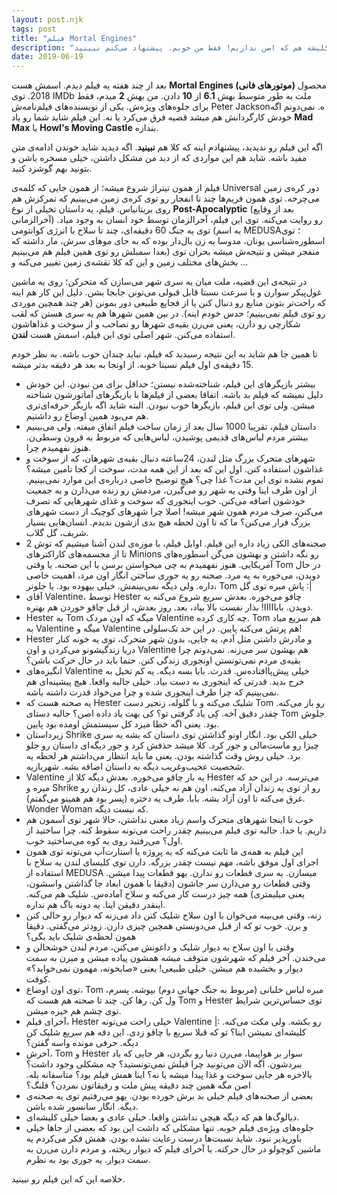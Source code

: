 ```yaml
---
layout: post.njk
tags: post
title: "فیلم Mortal Engines"
description: "یه فیلم آخرالزمانی نسبتا بد. احتمال پیاده کردن همچین ایده‌هایی در آینده خیلی کمه. فیلم‌نامه که کلا رو هواس. بازی‌ها تقریبا بدن. دیالوگ‌ها که ماستن. کلیشه هم که اصن نداریم! فقط من خوبم. پیشنهاد می‌کنم نبینید."
date: 2019-06-19
---
```


بعد از چند هفته یه فیلم دیدم. اسمش هست **Mortal Engines (موتورهای فانی)** محصول 2018. توی IMDb ملت به طور متوسط بهش **6.1** از **10** دادن. من بهش **2** میدم، فقط برای جلوه‌های ویژه‌ش. یکی از نویسنده‌های فیلم‌نامه‌ش Peter Jacksonه. نمی‌دونم اگه خودش کارگردانش هم میشد قضیه فرق می‌کرد یا نه. این فیلم شاید شما رو یاد **Mad Max** یا **Howl's Moving Castle** بندازه.

اگه این فیلم رو ندیدید، پیشنهادم اینه که کلا هم **نبینید**. اگه دیدید شاید خوندن ادامه‌ی متن مفید باشه. شاید هم این مواردی که از دید من مشکل داشتن، خیلی مسخره باشن و بتونید بهم گوشزد کنید.

فیلم از همون تیتراژ شروع میشه؛ از همون جایی که کلمه‌ی Universal دور کره‌ی زمین می‌چرخه. توی همون فریم‌ها چند تا انفجار رو توی کره‌ی زمین می‌بینیم که تمرکزش هم روی بریتانیاس. فیلم، یه داستان تخیلی از نوع **Post-Apocalyptic** (بعد از وقایع آخرالزمانی) رو روایت می‌کنه. توی این فیلم، آخرالزمان توسط خود انسان به وجود میاد. توی یه جنگ 60 دقیقه‌ای، چند تا سلاح با انرژی کوانتومی (به اسم MEDUSA؛ توی اسطوره‌شناسی یونان، مدوسا یه زن بال‌دار بوده که به جای موهای سرش، مار داشته که بعدا سمبلش رو توی همین فیلم هم می‌بینیم) منفجر میشن و نتیجه‌ش میشه بحران توی بخش‌های مختلف زمین و این که کلا نقشه‌ی زمین تغییر می‌کنه و ...

در نتیجه‌ی این قضیه، ملت میان یه سری شهر می‌سازن که متحرکن؛ روی یه ماشین غول‌پیکر سوارن و با سرعت نسبتا قابل قبولی می‌تونن جابجا بشن. دلیل این کار هم اینه که راحت‌تر بتونن منابع رو دنبال کنن یا از فجایع طبیعی دور بمونن (هر چند همچین موردی رو توی فیلم نمی‌بینیم؛ حدس خودم اینه). در بین همین شهرها هم یه سری هستن که لقب شکارچی رو دارن، یعنی می‌رن بقیه‌ی شهرها رو تصاحب و از سوخت و غذاهاشون استفاده می‌کنن. شهر اصلی توی این فیلم، اسمش هست **لندن**.

تا همین جا هم شاید به این نتیجه رسیدید که فیلم، نباید چندان خوب باشه. به نظر خودم 15 دقیقه‌ی اول فیلم نسبتا خوبه. از اونجا به بعد هر دقیقه بدتر میشه.

* بیشتر بازیگرهای این فیلم، شناخته‌شده نیستن؛ حداقل برای من نبودن. این خودش دلیل نمیشه که فیلم بد باشه. اتفاقا بعضی از فیلم‌ها با بازیگرهای آماتورشون شناخته میشن. ولی توی این فیلم، بازیگرها خوب نبودن. البته شاید اگه بازیگر حرفه‌ای‌تری هم می‌بود همین اوضاع رو داشتیم.
* داستان فیلم، تقریبا 1000 سال بعد از زمان ساخت فیلم اتفاق میفته. ولی می‌بینیم بیشتر مردم لباس‌های قدیمی پوشیدن، لباس‌هایی که مربوط به قرون وسطی‌ن. هنوز نفهمیدم چرا.
* شهرهای متحرک بزرگ مثل لندن، 24ساعته دنبال بقیه‌ی شهرهان، که از سوخت و غذاشون استفاده کنن. اول این که بعد از این همه مدت، سوخت از کجا تامین میشه؟ تموم نشده توی این مدت؟ غذا چی؟ هیچ توضیح خاصی درباره‌ی این موارد نمی‌بینیم. از اون طرف اینا وقتی یه شهر رو می‌گیرن، مردمش رو زنده می‌ذارن و به جمعیت خودشون اضافه می‌کنن. خوب اینجوری که سوخت و غذای شهرهایی که تصرف می‌کنن، صرف مردم همون شهر میشه! اصلا چرا شهرهای کوچیک از دست شهرهای بزرگ فرار می‌کنن؟ ما که تا اون لحظه هیچ بدی ازشون ندیدم. انسان‌هایی بسیار شریف، گل گلاب.
* صحنه‌های الکی زیاد داره این فیلم. اوایل فیلم، با موزه‌ی لندن آشنا میشیم که توش 2 تا از مجسمه‌های کاراکترهای Minions رو نگه داشتن و بهشون می‌گن اسطوره‌های آمریکایی. هنوز نفهمیدم به چی میخواستن برسن با این صحنه. یا وقتی Tom در حال دویدن، می‌خوره به یه مرد. صحنه رو یه جوری ساختن انگار اون مرد، اهمیت خاصی داره. ولی دیگه نمی‌بینمش. خیلی بیهوده بود. یا جلوتر، Tom پاش میره توی گل :|
* آقای Valentine، توسط Hester چاقو می‌خوره. بعدش سریع شروع می‌کنه به دویدن. بابااااا! بذار نفست بالا بیاد، بعد. روز بعدش، از قبل چاقو خوردن هم بهتره.
* Hester به Tom میگه که اون مردک Valentine چه کاری کرده. Tom هم سریع میاد به Valentine میگه و Valentine هم پرتش می‌کنه پایین. در این حد تک‌سلولی!
* Hester و مادرش داشتن مثل آدم، یه جایی، بدون شهر متحرک، توی یه خونه کنار دریا زندگیشونو می‌کردن و اون Valentine هم بهشون سر می‌زنه. نمی‌دونم چرا بقیه‌ی مردم نمی‌تونستن اونجوری زندگی کنن. حتما باید در حال حرکت باشن؟
* انگیزه‌های Valentine خیلی پیش‌پاافتاده‌س. قدرت. بابا بسه دیگه. یه کم تخیل به خرج بدید. قدرتی که اینجوری به دست بیاد. خیلی جالبه واقعا. هیچ پیشینه‌ای هم نمی‌بینیم که چرا طرف اینجوری شده و چرا می‌خواد قدرت داشته باشه.
* یه صحنه هست که Hester شلیک می‌کنه و با گلوله، زنجیر دست Tom رو باز می‌کنه. چقدر دقیق آخه. کِی یاد گرفتی تو؟ کی بهت یاد داده اصن؟ جالبه دستای Tom جلوش بود. یعنی اگه خطا میزد کل سیستمش اومده بود پایین.
* زیرداستان Shrike خیلی الکی بود. انگار اونو گذاشتن توی داستان که بشه یه سری چیزا رو ماست‌مالی و جور کرد. کلا میشد حذفش کرد و جور دیگه‌ای داستان رو جلو برد. خیلی روش وقت گذاشته بودن. یعنی ما باید انتظار می‌داشتم هر لحظه یه شخصیت عحیب‌وغریب دیگه به داستان اضافه بشه. شهربازیه.
* Valentine یه بار چاقو می‌خوره. بعدش دیگه کلا از Hester می‌ترسه. در این حد که میره و Shrike رو از توی یه زندان آزاد می‌کنه، اون هم نه خیلی عادی، کل زندان رو غرق می‌کنه تا اون آزاد بشه. بابا. طرف یه دختره (پسر بود هم همینو می‌گفتم). Wonder Woman که نیست دیگه.
* خوب تا اینجا شهرهای متحرک واسم زیاد معنی نداشتن، حالا شهر توی آسمون هم داریم. یا خدا. جالبه توی فیلم می‌بینیم چقدر راحت می‌تونه سقوط کنه. چرا ساختید از اول؟ می‌رفتید روی یه کوه می‌ساختید خوب.
* این فیلم به همه‌ی ما ثابت می‌کنه که یه پروژه یا استارت‌آپ می‌تونه توی همون اجرای اول موفق باشه، مهم نیست چقدر بزرگه. دارن توی کلیسای لندن یه سلاح با استفاده از MEDUSA می‍سازن. یه سری قطعات رو ندارن. یهو قطعات پیدا میشن. وقتی قطعات رو می‌ذارن سر جاشون (دقیقا با همون ابعاد جا گذاشتن واسشون، یعنی میلیمتری) همه چیز درست کار می‌کنه و سلاح آماده‌س. شلیک هم می‌کنه. اینقدر دقیقن اینا. یه دونه باگ هم نداره.
* زنه، وقتی می‌بینه می‌خوان با اون سلاح شلیک کنن داد می‌زنه که دیوار رو خالی کنن و برن. خوب تو که از قبل می‌دونستی همچین چیزی دارن. زودتر می‌گفتی. دقیقا همون لحظه‌ی شلیک باید بگی؟
* وقتی با اون سلاح به دیوار شلیک و داغونش می‌کنن، مردم لندن خوشحالن و می‌خندن. آخر فیلم که شهرشون متوقف میشه همشون پیاده میشن و میرن به سمت دیوار و بخشیده هم میشن. خیلی طبیعی! یعنی «صابخونه، مهمون نمی‌خواید؟» کوفت.
* توی اون اوضاع، Tom میره لباس خلبانی (مربوط به جنگ جهانی دوم) بپوشه. پسرم، ول کن. رها کن. چند تا صحنه هم هست که Tom و Hester توی حساس‌ترین شرایط توی چشم هم خیره میشن.
* آخرای فیلم، Hester خیلی راحت می‌تونه Valentine رو بکشه. ولی مکث می‌کنه. :| کلیشه‌ای نمیشن اینا؟ تو که قبلا سریع با چاقو زدی. این دفه هم سریع شلیک کن دیگه. حرفی مونده واسه گفتن؟
* آخرش، Tom و Hester سوار بر هواپیما، می‌رن دنیا رو بگردن، هر جایی که باد ببردشون. اگه الآن می‌تونید چرا قبلش نمی‌تونستید؟ چه مشکلی وجود داشت؟ بالاخره هر جایی سوخت و غذا پیدا میشه یا نه؟ اینا همش فیلم بود؟ متاسفانه بله. اصن مگه همین چند دقیقه پیش ملت و رفیقاتون نمردن؟ فلنگ؟
* بعضی از صحنه‌های فیلم خیلی بد برش خورده بودن. یهو می‌رفتیم توی یه صحنه‌ی دیگه. انگار سانسور شده باشن.
* دیالوگ‌ها هم که دیگه هیچی نداشتن واقعا. خیلی عادی و بعضا خیلی کلیشه‌ای.
* جلوه‌های ویژه‌ی فیلم خوبه. تنها مشکلی که داشت این بود که بعضی از جاها خیلی باورپذیر نبود. شاید نسبت‌ها درست رعایت نشده بودن. همش فکر می‌کردم یه ماشین کوچولو در حال حرکته. یا آخرای فیلم که دیوار ریخته، و مردم دارن می‌رن به سمت دیوار. یه جوری بود به نظرم.

خلاصه این که این فیلم رو نبینید.